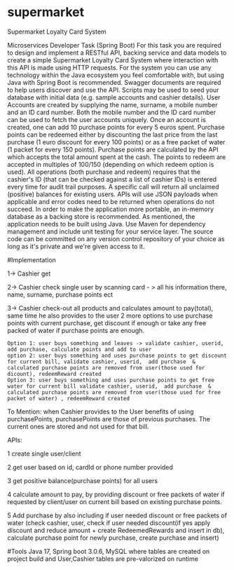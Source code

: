 # supermarket
Supermarket Loyalty Card System


Microservices Developer Task (Spring Boot)
For this task you are required to design and implement a RESTful API, backing service and data models to create a simple Supermarket Loyalty Card
System where interaction with this API is made using HTTP requests. For the system you can use any technology within the Java ecosystem you feel
comfortable with, but using Java with Spring Boot is recommended. Swagger documents are required to help users discover and use the API. Scripts may
be used to seed your database with initial data (e.g. sample accounts and cashier details).
User Accounts are created by supplying the name, surname, a mobile number and an ID card number. Both the mobile number and the ID card number
can be used to fetch the user accounts uniquely. Once an account is created, one can add 10 purchase points for every 5 euros spent.
Purchase points can be redeemed either by discounting the last price from the last purchase (1 euro discount for every 100 points) or as a free packet of
water (1 packet for every 150 points). Purchase points are calculated by the API which accepts the total amount spent at the cash. The points to
redeem are accepted in multiples of 100/150 (depending on which redeem option is used).
All operations (both purchase and redeem) requires that the cashier's ID (that can be checked against a list of cashier IDs) is entered every time for audit
trail purposes.
A specific call will return all unclaimed (positive) balances for existing users.
APIs will use JSON payloads when applicable and error codes need to be returned when operations do not succeed. In order to make the application more
portable, an in-memory database as a backing store is recommended.
As mentioned, the application needs to be built using Java. Use Maven for dependency management and include unit testing for your service layer. The
source code can be committed on any version control repository of your choice as long as it's private and we're given
access to it.

#Implementation

1-> Cashier get 

2-> Cashier check single user by scanning card - >  all his information there, name, surname, purchase points ect

3-> Cashier check-out all products and calculates amount to pay(total), same time he also provides to the user 2 more options to use purchase points with current purchase, get discount if enough or take any free packed of water if purchase points are enough.

	Option 1: user buys something and leaves -> validate cashier, userid,  add purchase, calculate points and add to user
	option 2: user buys something and uses purchase points to get discount for current bill, validate cashier, userid,  add purchase  & calculated purchase points are removed from user(those used for dicount), redeemReward created
	Option 3: user buys something and uses purchase points to get free water for current bill validate cashier, userid,  add purchase  & calculated purchase points are removed from user(those used for free packet of water) , redeemReward created

To Mention: when Cashier provides to the User benefits of using purchasePoints, purchasePoints are those of previous purchases. The current ones are stored and not used for that bill.


APIs:

1 create single user/client

2 get user based on id, cardId or phone number provided

3 get positive balance(purchase points) for all users

4 calculate amount to pay, by providing discount or free packets of water if requested by client/user on current bill based on existing purchase points.

5 Add purchase by also including if user needed discount or free packets of water (check cashier, user, check if user needed discount(if yes apply discount and reduce amount + create RedeemedRewards and insert in db), calculate purchase point for newly purchase, create purchase and insert)


#Tools
Java 17, Spring boot 3.0.6, MySQL where tables are created on project build and User,Cashier tables are pre-valorized on runtime
